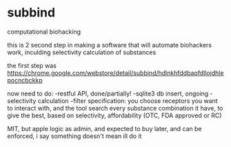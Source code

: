 # subbind
computational biohacking

this is 2 second step in making a software that will automate biohackers work, inculding selectivity calculation of substances

the first step was https://chrome.google.com/webstore/detail/subbind/hdlnkhfddbapfdllojdhlepocncbckkp

now need to do:
-restful API, done/partially!
-sqlite3 db insert, ongoing
-selectivity calculation
-filter
specification: you choose receptors you want to interact with, and the tool search every substance combination it have, to give the best, based on selectivity, affordability (OTC, FDA approved or RC)

MIT, but apple logic as admin, and expected to buy later, and can be enforced, i say something doesn't mean ill do it
